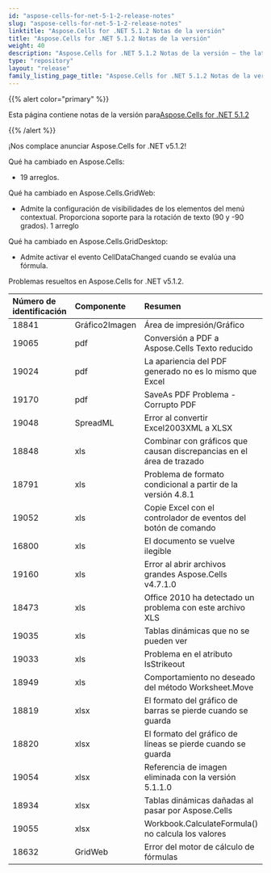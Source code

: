 ```yaml
---
id: "aspose-cells-for-net-5-1-2-release-notes"
slug: "aspose-cells-for-net-5-1-2-release-notes"
linktitle: "Aspose.Cells for .NET 5.1.2 Notas de la versión"
title: "Aspose.Cells for .NET 5.1.2 Notas de la versión"
weight: 40
description: "Aspose.Cells for .NET 5.1.2 Notas de la versión – the latest updates and fixes."
type: "repository"
layout: "release"
family_listing_page_title: "Aspose.Cells for .NET 5.1.2 Notas de la versión"
---
```

{{% alert color="primary" %}} 

 Esta página contiene notas de la versión para[Aspose.Cells for .NET 5.1.2](https://releases.aspose.com/cells/net/new-releases/aspose.cells-for-.net-5.1.2/)

{{% /alert %}} 

 ¡Nos complace anunciar Aspose.Cells for .NET v5.1.2!

 Qué ha cambiado en Aspose.Cells:

- 19 arreglos.

 Qué ha cambiado en Aspose.Cells.GridWeb:

- Admite la configuración de visibilidades de los elementos del menú contextual.
 Proporciona soporte para la rotación de texto (90 y -90 grados).
 1 arreglo



 Qué ha cambiado en Aspose.Cells.GridDesktop:

- Admite activar el evento CellDataChanged cuando se evalúa una fórmula.



 Problemas resueltos en Aspose.Cells for .NET v5.1.2.

|**Número de identificación** |**Componente** |**Resumen** |
|:- |:- |:- |
|18841 | Gráfico2Imagen| Área de impresión/Gráfico|
|19065 | pdf| Conversión a PDF a Aspose.Cells Texto reducido|
|19024 | pdf| La apariencia del PDF generado no es lo mismo que Excel|
|19170 | pdf|SaveAs PDF Problema - Corrupto PDF|
|19048 | SpreadML| Error al convertir Excel2003XML a XLSX|
|18848 | xls| Combinar con gráficos que causan discrepancias en el área de trazado|
|18791 | xls| Problema de formato condicional a partir de la versión 4.8.1|
|19052 | xls| Copie Excel con el controlador de eventos del botón de comando|
|16800 | xls| El documento se vuelve ilegible|
|19160 | xls| Error al abrir archivos grandes Aspose.Cells v4.7.1.0|
|18473 | xls| Office 2010 ha detectado un problema con este archivo XLS|
|19035 | xls| Tablas dinámicas que no se pueden ver|
|19033 | xls| Problema en el atributo IsStrikeout|
|18949 | xls| Comportamiento no deseado del método Worksheet.Move|
|18819 | xlsx| El formato del gráfico de barras se pierde cuando se guarda|
|18820 | xlsx| El formato del gráfico de líneas se pierde cuando se guarda|
|19054 | xlsx| Referencia de imagen eliminada con la versión 5.1.1.0|
|18934 | xlsx| Tablas dinámicas dañadas al pasar por Aspose.Cells|
|19055 | xlsx| Workbook.CalculateFormula() no calcula los valores|
|18632 | GridWeb| Error del motor de cálculo de fórmulas|

